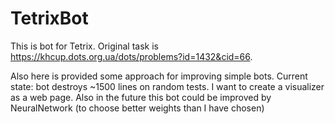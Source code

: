 # TetrixBot

This is bot for Tetrix. Original task is https://khcup.dots.org.ua/dots/problems?id=1432&cid=66.

Also here is provided some approach for improving simple bots.
Current state: bot destroys ~1500 lines on random tests. I want to create a visualizer as a web page. Also in the future this bot could be improved by NeuralNetwork (to choose better weights than I have chosen)  
